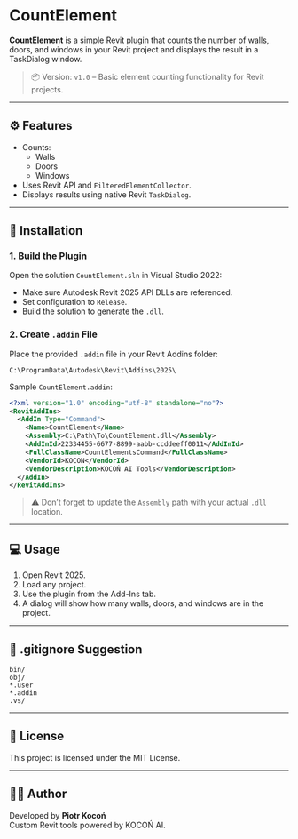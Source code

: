 # CountElement

**CountElement** is a simple Revit plugin that counts the number of walls, doors, and windows in your Revit project and displays the result in a TaskDialog window.

> 📦 Version: `v1.0` – Basic element counting functionality for Revit projects.

---

## ⚙️ Features

- Counts:
  - Walls
  - Doors
  - Windows
- Uses Revit API and `FilteredElementCollector`.
- Displays results using native Revit `TaskDialog`.

---

## 🧩 Installation

### 1. Build the Plugin

Open the solution `CountElement.sln` in Visual Studio 2022:

- Make sure Autodesk Revit 2025 API DLLs are referenced.
- Set configuration to `Release`.
- Build the solution to generate the `.dll`.

### 2. Create `.addin` File

Place the provided `.addin` file in your Revit Addins folder:

```
C:\ProgramData\Autodesk\Revit\Addins\2025\
```

Sample `CountElement.addin`:

```xml
<?xml version="1.0" encoding="utf-8" standalone="no"?>
<RevitAddIns>
  <AddIn Type="Command">
    <Name>CountElement</Name>
    <Assembly>C:\Path\To\CountElement.dll</Assembly>
    <AddInId>22334455-6677-8899-aabb-ccddeeff0011</AddInId>
    <FullClassName>CountElementsCommand</FullClassName>
    <VendorId>KOCON</VendorId>
    <VendorDescription>KOCOŃ AI Tools</VendorDescription>
  </AddIn>
</RevitAddIns>
```

> ⚠️ Don’t forget to update the `Assembly` path with your actual `.dll` location.

---

## 💻 Usage

1. Open Revit 2025.
2. Load any project.
3. Use the plugin from the Add-Ins tab.
4. A dialog will show how many walls, doors, and windows are in the project.

---

## 🧼 .gitignore Suggestion

```gitignore
bin/
obj/
*.user
*.addin
.vs/
```

---

## 📜 License

This project is licensed under the MIT License.

---

## 👨‍💻 Author

Developed by **Piotr Kocoń**  
Custom Revit tools powered by KOCOŃ AI.
